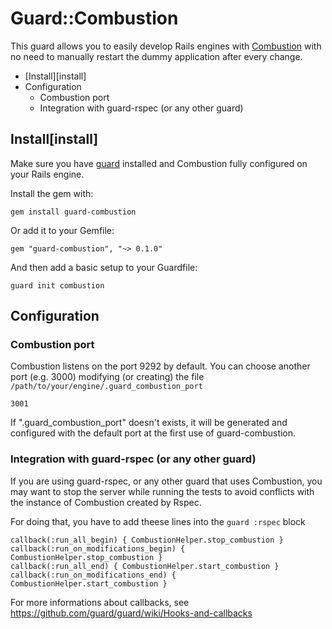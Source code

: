 # Guard::Combustion

This guard allows you to easily develop Rails engines with [Combustion](https://github.com/pat/combustion) with no need to manually restart the dummy application after every change.

<!-- MarkdownTOC -->
- [Install][install]
- Configuration
    - Combustion port
    - Integration with guard-rspec (or any other guard)
<!-- /MarkdownTOC -->

## Install[install]

Make sure you have [guard](http://github.com/guard/guard) installed and Combustion fully configured on your Rails engine.

Install the gem with:

    gem install guard-combustion

Or add it to your Gemfile:

    gem "guard-combustion", "~> 0.1.0"

And then add a basic setup to your Guardfile:

    guard init combustion

## Configuration

### Combustion port

Combustion listens on the port 9292 by default.
You can choose another port (e.g. 3000) modifying (or creating) the file `/path/to/your/engine/.guard_combustion_port`

	3001

If ".guard_combustion_port" doesn't exists, it will be generated and configured with the default port at the first use of guard-combustion.

### Integration with guard-rspec (or any other guard)

If you are using guard-rspec, or any other guard that uses Combustion, 
you may want to stop the server while running the tests 
to avoid conflicts with the instance of Combustion created by Rspec.

For doing that, you have to add theese lines into the `guard :rspec` block

    callback(:run_all_begin) { CombustionHelper.stop_combustion }
    callback(:run_on_modifications_begin) { CombustionHelper.stop_combustion }
    callback(:run_all_end) { CombustionHelper.start_combustion }
    callback(:run_on_modifications_end) { CombustionHelper.start_combustion }

For more informations about callbacks, see https://github.com/guard/guard/wiki/Hooks-and-callbacks